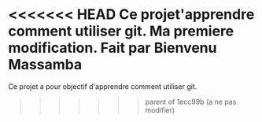 <<<<<<< HEAD
Ce projet'apprendre comment utiliser git.
Ma premiere modification. Fait par Bienvenu Massamba
=======
Ce projet a pour objectif d'apprendre comment utiliser git.
>>>>>>> parent of 1ecc99b (a ne pas modifier)
